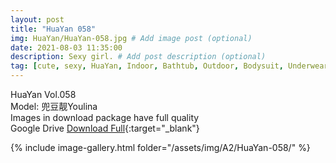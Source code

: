```yaml
---
layout: post
title: "HuaYan 058"
img: HuaYan/HuaYan-058.jpg # Add image post (optional)
date: 2021-08-03 11:35:00
description: Sexy girl. # Add post description (optional)
tag: [cute, sexy, HuaYan, Indoor, Bathtub, Outdoor, Bodysuit, Underwear, Cosplay, Big Tits, Tattoo]
---
```

HuaYan Vol.058  
Model: 兜豆靓Youlina    
Images in download package have full quality                    
Google Drive [Download Full](http://gestyy.com/eoFNJu){:target="_blank"}

{% include image-gallery.html folder="/assets/img/A2/HuaYan-058/" %}
